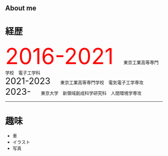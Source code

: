 ## About me
# 経歴
<span style="font-size: 500%; color: red;">2016-2021</span>　　
東京工業高等専門学校　電子工学科  
<span style="font-size: 200%;">2021-2023</span>　　
東京工業高等専門学校　電気電子工学専攻  
<span style="font-size: 200%;">2023-</span>　　
東京大学　新領域創成科学研究科　人間環境学専攻  

------
# 趣味
* 車
* イラスト
* 写真
